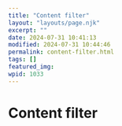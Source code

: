 ```yaml
---
title: "Content filter"
layout: "layouts/page.njk"
excerpt: ""
date: 2024-07-31 10:41:13
modified: 2024-07-31 10:44:46
permalink: content-filter.html
tags: []
featured_img: 
wpid: 1033
---
```


# Content filter

<div class="buffer"></div>